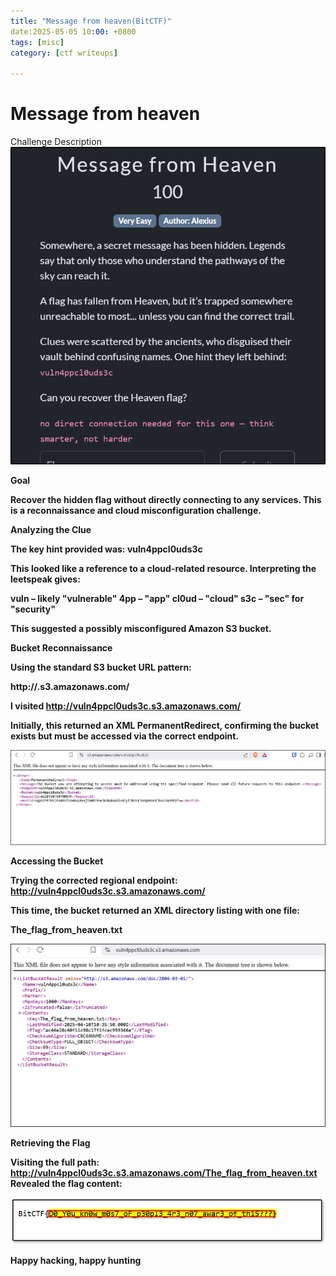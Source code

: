 ```yaml
---
title: "Message from heaven(BitCTF)"
date:2025-05-05 10:00: +0800
tags: [misc]
category: [ctf writeups]

---
```

# Message from heaven 

Challenge Description
![s3 challenge description](/assets/images/description.png)

<b>Goal<b>

Recover the hidden flag without directly connecting to any services. This is a reconnaissance and cloud misconfiguration challenge.

<b>Analyzing the Clue<b>

The key hint provided was:  <b>vuln4ppcl0uds3c</b>

This looked like a reference to a cloud-related resource. Interpreting the leetspeak gives:

vuln – likely "vulnerable"
4pp – "app"
cl0ud – "cloud"
s3c – "sec" for "security"

This suggested a possibly misconfigured Amazon S3 bucket.

<b>Bucket Reconnaissance<b>

Using the standard S3 bucket URL pattern:

http://<bucket-name>.s3.amazonaws.com/

I visited
http://vuln4ppcl0uds3c.s3.amazonaws.com/

Initially, this returned an XML PermanentRedirect, confirming the bucket exists but must be accessed via the correct endpoint.

![S3 Bucket Redirect](/assets/images/s3_redirect.png)

<b>Accessing the Bucket<b>

Trying the corrected regional endpoint:
http://vuln4ppcl0uds3c.s3.amazonaws.com/

This time, the bucket returned an XML directory listing with one file:

<Key>The_flag_from_heaven.txt</Key>

![s3 directory listing](/assets/images/2025-05-04%2015_58_34-vuln4ppcl0uds3c.s3.amazonaws.com%20-%20Brave.png)

<b>Retrieving the Flag<b>

Visiting the full path:
http://vuln4ppcl0uds3c.s3.amazonaws.com/The_flag_from_heaven.txt
Revealed the flag content:

![s3 flag discovered](/assets/images/flag.png)

Happy hacking, happy hunting


